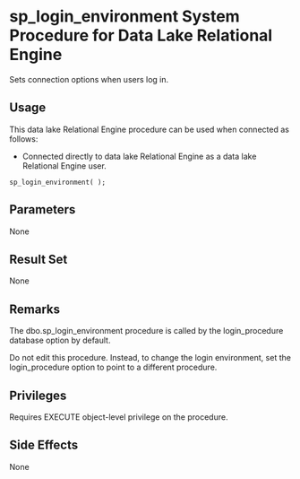 <!-- loio3be648506c5f1014a4bf98ee992b6027 -->

# sp\_login\_environment System Procedure for Data Lake Relational Engine

Sets connection options when users log in.



<a name="loio3be648506c5f1014a4bf98ee992b6027__section_idn_b13_b4b"/>

## Usage

This data lake Relational Engine procedure can be used when connected as follows:

-   Connected directly to data lake Relational Engine as a data lake Relational Engine user.



```
sp_login_environment( );
```



<a name="loio3be648506c5f1014a4bf98ee992b6027__section_ywx_nbj_yyb"/>

## Parameters

None



<a name="loio3be648506c5f1014a4bf98ee992b6027__section_ppv_55v_xyb"/>

## Result Set

None



## Remarks

The dbo.sp\_login\_environment procedure is called by the login\_procedure database option by default.

Do not edit this procedure. Instead, to change the login environment, set the login\_procedure option to point to a different procedure.



## Privileges

Requires EXECUTE object-level privilege on the procedure.



## Side Effects

None

